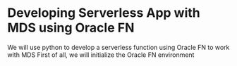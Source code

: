 # Developing Serverless App with MDS using Oracle FN

We will use python to develop a serverless function using Oracle FN to work with MDS
First of all, we will initialize the Oracle FN environment

```

```
